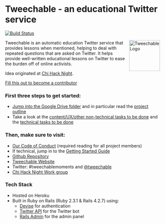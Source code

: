 # Tweechable - an educational Twitter service
[![Build Status](https://travis-ci.org/Tweechable/tweechable_final.svg?branch=master)](https://travis-ci.org/Tweechable/tweechable_final)


<img src="app/assets/images/logo.jpg?raw=true" align="right" width="100" alt="Tweechable Logo">

Tweechable is an automatic education Twitter service that provides lessons when mentioned, helping to deal with repeated questions that are asked on Twitter. It helps provide well-written educational lessons on Twitter to ease the burden off of online activists.

Idea originated at [Chi Hack Night](https://chihacknight.org/).

[Fill this out to become a contributor](https://goo.gl/forms/8h4klAN0az3jDqoG3)

### First three steps to get started:
- [Jump into the Google Drive folder](https://drive.google.com/drive/u/0/folders/0B5H_yPciI7lWalFxVklhZ0RfUDg) and in particular read the [project outline](https://docs.google.com/document/d/1GXd1CXhlMYkQ6x6Q8i89jkmfDV7VQPp6zpZitr5wdTE/edit)
- Take a look at the [content/UX/other non-technical tasks to be done](https://github.com/Tweechable/tweechable_final/projects/1) and the [technical tasks to be done](https://github.com/Tweechable/tweechable_final/issues)

### Then, make sure to visit:
- [Our Code of Conduct](CODE_OF_CONDUCT.md) (required reading for all project members)
- If technical, jump in to the [Getting Started Guide](GETTING_STARTED.md)
- [Github Repository](https://github.com/Tweechable/tweechable)
- [Tweechable Website](https://tweechable.herokuapp.com/)
- Twitter: #tweechablemoments and [@tweechable](https://twitter.com/tweechable)
- [Chi Hack Night Work group](https://chihacknight.org/breakouts.html)

### Tech Stack

 - Hosted on Heroku
 - Built in Ruby on Rails (Ruby 2.3.1 & Rails 4.2.7) using:
	- [Devise](https://github.com/plataformatec/devise) for authentication
 	- [Twitter API](https://github.com/sferik/twitter) for the Twitter bot
 	- [Rails Admin](https://github.com/sferik/rails_admin) for the admin panel
